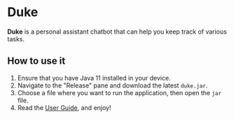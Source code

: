 # Duke

**Duke** is a personal assistant chatbot that can help you keep track of various tasks.

## How to use it

1. Ensure that you have Java 11 installed in your device.
2. Navigate to the "Release" pane and download the latest `duke.jar`.
3. Choose a file where you want to run the application, then open the `jar` file.
4. Read the [User Guide](https://eltonyeh.github.io/ip/), and enjoy!